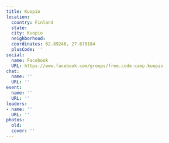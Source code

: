 ```yaml
---
title: Kuopio
location:
  country: Finland
  state: 
  city: Kuopio
  neighborhood: 
  coordinates: 62.89246, 27.678184
  plusCode: ''
social:
  name: Facebook
  URL: https://www.facebook.com/groups/free.code.camp.kuopio
chat:
  name: ''
  URL: ''
event:
  name: ''
  URL: ''
leaders:
- name: ''
  URL: ''
photos:
  old: 
  cover: ''
---
```


